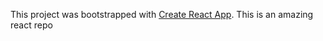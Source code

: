 This project was bootstrapped with [Create React App](https://github.com/facebook/create-react-app).
This is an amazing react repo